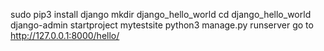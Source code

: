 sudo pip3 install django
mkdir django_hello_world
cd django_hello_world
django-admin startproject mytestsite
python3 manage.py runserver 
go to http://127.0.0.1:8000/hello/
